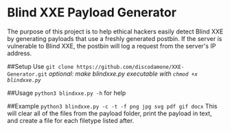 # Blind XXE Payload Generator
The purpose of this project is to help ethical hackers easily detect Blind XXE by generating payloads that use a freshly generated postbin.
If the server is vulnerable to Blind XXE, the postbin will log a request from the server's IP address.

##Setup
Use `git clone https://github.com/discodamone/XXE-Generator.git`
*optional: make blindxxe.py executable with `chmod +x blindxxe.py`*

##Usage
`python3 blindxxe.py -h` for help

##Example
`python3 blindxxe.py -c -t -f png jpg svg pdf gif docx`
This will clear all of the files from the payload folder, print the payload in text, and create a file for each filetype listed after.
